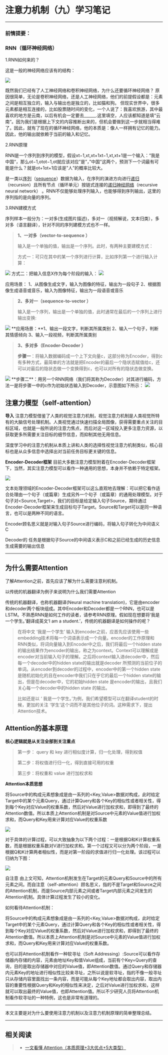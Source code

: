 # 注意力机制（九）学习笔记

------

### 前情提要：

### RNN（循环神经网络）

1.RNN如何来的？

这是一般的神经网络应该有的结构： 

<img align=“center” src="/img/sjnet.png"/>


既然我们已经有了人工神经网络和卷积神经网络，为什么还要循环神经网络？ 
原因很简单，无论是卷积神经网络，还是人工神经网络，他们的前提假设都是：元素之间是相互独立的，输入与输出也是独立的，比如猫和狗。 
但现实世界中，很多元素都是相互连接的，比如股票随时间的变化，一个人说了：我喜欢旅游，其中最喜欢的地方是云南，以后有机会一定要去______.这里填空，人应该都知道是填“云南“。因为我们是根据上下文的内容推断出来的，但机会要做到这一步就相当得难了。因此，就有了现在的循环神经网络，他的本质是：像人一样拥有记忆的能力。因此，他的输出就依赖于当前的输入和记忆。

2.RNN原理

RNN是一个序列到序列的模型，假设xt−1,xt,xt+1xt−1,xt,xt+1是一个输入：“我是中国“，那么ot−1,otot−1,ot就应该对应”是”，”中国”这两个，预测下一个词最有可能是什么？就是ot+1ot+1应该是”人”的概率比较大。

是一类以[序列](https://baike.baidu.com/item/序列/1302588)（[sequence](https://so.csdn.net/so/search?q=sequence&spm=1001.2101.3001.7020)）数据为输入，在序列的演进方向进行[递归](https://baike.baidu.com/item/递归/1740695)（recursion）且所有节点（循环单元）按链式连接的[递归神经网络](https://baike.baidu.com/item/递归神经网络/16020230)（recursive neural network） 。RNN不仅能够处理序列输入，也能够得到序列输出，这里的序列指的是向量的序列。

3.RNN建模方式

序列样本一般分为：一对多(生成图片描述)，多对一（视频解说，文本归类），多对多（语言翻译），针对不同的序列建模方式也不一样。

>**1、一对多（vector-to-sequence ）**
>
>   输入是一个单独的值，输出是一个序列。此时，有两种主要建模方式：
>
>  方式一：可只在其中的某一个序列进行计算，比如序列第一个进行输入计算：
>
<img align=“center” src="/img/jianmo01.png"/>
方式二：把输入信息X作为每个阶段的输入：

<img align=“center” src="/img/jm02.png"/>

应用场景：
1、从图像生成文字，输入为图像的特征，输出为一段句子 2、根据图像生成语音或音乐，输入为图像特征，输出为一段语音或音乐



>**2、多对一（sequence-to-vector ）**
>
>输入是一个序列，输出是一个单独的值，此时通常在最后的一个序列上进行输出变换:
>

<img align=“center” src="/img/jm3.png"/>
**应用场景：**1、输出一段文字，判断其所属类别 2、输入一个句子，判断其情感倾向 3、输入一段视频，判断其所属类别

>**3、多对多（Encoder-Decoder ）**
>
>**步骤一**：将输入数据编码成一个上下文向量c，这部分称为Encoder，得到c有多种方式，最简单的方法就是把Encoder的最后一个隐状态赋值给c，还可以对最后的隐状态做一个变换得到c，也可以对所有的隐状态做变换。
>
<img align=“center” src="/img/jm03.png"/>
**步骤二**：用另一个RNN网络（我们将其称为Decoder）对其进行编码，方法一是将步骤一中的c作为初始状态输入到Decoder，示意图如下所示：

<img align=“center” src="/img/jm04.png"/>


## 注意力模型（self-attention）

**导入**
注意力模型借鉴了人类的视觉注意力机制，视觉注意力机制是人类视觉所特有的大脑信号处理机制。人类视觉通过快速扫描全局图像，获得需要重点关注的目标区域，也就是一般所说的注意力焦点，而后对这一区域投入更多注意力资源，以获取更多所需要关注目标的细节信息，而抑制其他无用信息。

深度学习中的注意力机制从本质上讲和人类的选择性视觉注意力机制类似，核心目标也是从众多信息中选择出对当前任务目标更关键的信息。

**Encoder-Decoder框架**
目前大多数注意力模型附着在Encoder-Decoder框架下，当然，其实注意力模型可以看作一种通用的思想，本身并不依赖于特定框架。

<img align=“center” src="/img/encode-decoder.png"/>

文本处理领域的Encoder-Decoder框架可以这么直观地去理解：可以把它看作适合处理由一个句子（或篇章）生成另外一个句子（或篇章）的通用处理模型。对于句子对<Source,Target>，我们的目标是给定输入句子Source，期待通过Encoder-Decoder框架来生成目标句子Target。Source和Target可以是同一种语言，也可以是两种不同的语言。

Encoder顾名思义就是对输入句子Source进行编码，将输入句子转化为中间语义 C

Decoder的 任务是根据句子Source的中间语义表示C和之前已经生成的历史信息生成需要的输出信息

---

## **为什么需要Attention**

了解Attention之前，首先应该了解为什么需要注意利机制。

以传统的机器翻译为例子来说明为什么我们需要Attention

传统的机器翻译，也称机器翻译(Neural machine translation)，它是由encoder和decoder两个板块组成。其中Encoder和Decoder都是一个RNN，也可以是LSTM。不熟悉RNN是如何工作的读者，请参考RNN原理。假如现在想要将‘我是一个学生。’翻译成英文‘I am a student.’，传统的机器翻译是如何操作的呢？

> 在将中文 ‘我是一个学生’ 输入到encoder之前，应首先应该使用一些embedding技术将每一个词语表示成一个向量。encoder的工作原理和RNN类似，将词向量输入到Encoder中之后，我们将最后一个hidden state的输出结果作为encoder的输出，称之为context。Context可以理解成是encoder对当前输入句子的理解。之后将context输入进decoder中，然后每一个decoder中的hidden state的输出就是decoder 所预测的当前位子的单词。从encoder到decoder的过程中，encoder中的第一个hidden state 是随机初始化的且在encoder中我们只在乎它的最后一个hidden state的输出，但是在decoder中，它的初始hidden state 是encoder的输出，且我们关心每一个decoder中的hidden state 的输出。
>
> 比如还是以 ‘ 我是一个学生。’为例，我们希望模型可以在翻译student的时候，更加的关注 ‘学生’这个词而不是其他位子的词。这种需求下，提出Attention技术。

## Attention的基本原理

**核心逻辑就是从关注全部到关注重点**

> 第一步： query 和 key 进行相似度计算，归一化处理，得到权值
>
> 第二步：将权值进行归一化，得到直接可用的权重
>
> 第三步：将权重和 value 进行加权求和

**Attention本质思想**

将Source中的构成元素想象成是由一系列的<Key,Value>数据对构成，此时给定Target中的某个元素Query，通过计算Query和各个Key的相似性或者相关性，得到每个Key对应Value的权重系数，然后对Value进行加权求和，即得到了最终的Attention数值。所以本质上Attention机制是对Source中元素的Value值进行加权求和，而Query和Key用来计算对应Value的权重系数


<img align=“center” src="/img/attenall.png"/>

​	对于具体的计算过程，可以大致抽象为以下两个过程：一是根据Q和K计算权重系数，而是根据权重系数对V进行加权求和。第一个过程又可以分为两个阶段，一是根据Q和K计算两者相似性，而是对第一阶段的求值进行归一化处理。该过程可以归纳为下图：


<img align=“center” src="/img/attention.png"/>

自注意
由上文可知，Attention机制发生在Target的元素Query和Source中的所有元素之间。而自注意（self-attention）顾名思义，指的不是Target和Source之间的Attention机制，而是Source内部元素之间或者Target内部元素之间发生的Attention机制。具体计算过程发生了较小的变化。	

如何看待Attention机制：

将Source中的构成元素想象成是由一系列的<Key,Value>数据对构成，此时给定Target中的某个元素Query，通过计算Query和各个Key的相似性或者相关性，得到每个Key对应Value的权重系数，然后对Value进行加权求和，即得到了最终的Attention数值。所以本质上Attention机制是对Source中元素的Value值进行加权求和，而Query和Key用来计算对应Value的权重系数。

也可以将Attention机制看作一种软寻址（Soft Addressing）:Source可以看作存储器内存储的内容，元素由地址Key和值Value组成，当前有个Key=Query的查询，目的是取出存储器中对应的Value值，即Attention数值。通过Query和存储器内元素Key的地址进行相似性比较来寻址，之所以说是软寻址，指的不像一般寻址只从存储内容里面找出一条内容，而是可能从每个Key地址都会取出内容，取出内容的重要性根据Query和Key的相似性来决定，之后对Value进行加权求和，这样就可以取出最终的Value值，也即Attention值。所以不少研究人员将Attention机制看作软寻址的一种特例，这也是非常有道理的。

---

本文主要是对为什么要使用注意力机制以及注意力机制原理的简单整理总结。

---

## 相关阅读

> - [一文看懂 Attention（本质原理+3大优点+5大类型）](https://zhuanlan.zhihu.com/p/91839581)
